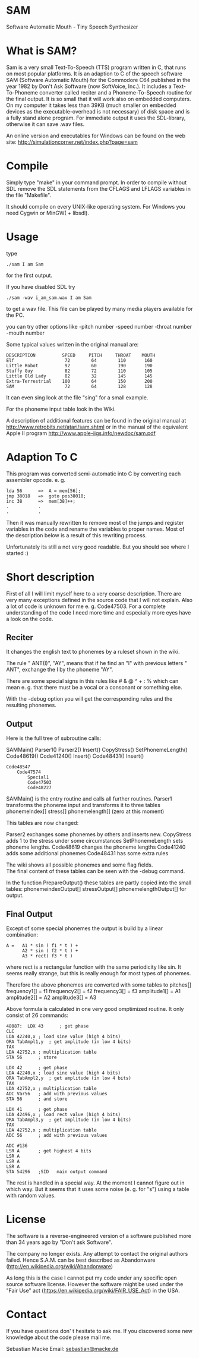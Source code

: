 SAM
===

Software Automatic Mouth - Tiny Speech Synthesizer 


What is SAM?
============

Sam is a very small Text-To-Speech (TTS) program written in C, that runs on most popular platforms.
It is an adaption to C of the speech software SAM (Software Automatic Mouth) for the Commodore C64 published 
in the year 1982 by Don't Ask Software (now SoftVoice, Inc.). It includes a Text-To-Phoneme converter called reciter and a Phoneme-To-Speech routine for the 
final output. It is so small that it will work also on embedded computers. On my computer it takes
less than 39KB (much smaller on embedded devices as the executable-overhead is not necessary) of disk space and is a fully stand alone program. 
For immediate output it uses the SDL-library, otherwise it can save .wav files. 

An online version and executables for Windows can be found on the web site: http://simulationcorner.net/index.php?page=sam

Compile
=======

Simply type "make" in your command prompt.
In order to compile without SDL remove the SDL statements from the CFLAGS and LFLAGS variables in the file "Makefile".

It should compile on every UNIX-like operating system. For Windows you need Cygwin or MinGW( + libsdl).


Usage
=====

type

	./sam I am Sam

for the first output.

If you have disabled SDL try

	./sam -wav i_am_sam.wav I am Sam

to get a wav file. This file can be played by many media players available for the PC.

you can try other options like
	-pitch number
	-speed number
	-throat number
	-mouth number

Some typical values written in the original manual are:

	DESCRIPTION          SPEED     PITCH     THROAT    MOUTH
	Elf                   72        64        110       160
	Little Robot          92        60        190       190
	Stuffy Guy            82        72        110       105
	Little Old Lady       82        32        145       145
	Extra-Terrestrial    100        64        150       200
	SAM                   72        64        128       128


It can even sing
look at the file "sing"
for a small example.

For the phoneme input table look in the Wiki.


A description of additional features can be found in the original manual at
	http://www.retrobits.net/atari/sam.shtml
or in the manual of the equivalent Apple II program
	http://www.apple-iigs.info/newdoc/sam.pdf


Adaption To C
=============

This program was converted semi-automatic into C by converting each assembler opcode.
e. g. 

	lda 56		=>	A = mem[56];
	jmp 38018  	=>	goto pos38018;
	inc 38		=>	mem[38]++;
	.			.
	.			.

Then it was manually rewritten to remove most of the 
jumps and register variables in the code and rename the variables to proper names. 
Most of the description below is a result of this rewriting process.

Unfortunately its still a not very good readable. But you should see where I started :)



Short description
=================

First of all I will limit myself here to a very coarse description. 
There are very many exceptions defined in the source code that I will not explain. 
Also a lot of code is unknown for me e. g. Code47503. 
For a complete understanding of the code I need more time and especially more eyes have a look on the code. 

Reciter
-------

It changes the english text to phonemes by a ruleset shown in the wiki.

The rule
	" ANT(I)",	"AY",
means that if he find an "I" with previous letters " ANT", exchange the I by the phoneme "AY".

There are some special signs in this rules like
	#
	&
	@
	^
	+
	:
	%
which can mean e. g. that there must be a vocal or a consonant or something else. 

With the -debug option you will get the corresponding rules and the resulting phonemes.


Output
------

Here is the full tree of subroutine calls:

SAMMain()
	Parser1()
	Parser2()
		Insert()
	CopyStress()
	SetPhonemeLength()
	Code48619()
	Code41240()
		Insert()
	Code48431()
		Insert()
		
	Code48547
		Code47574
			Special1
			Code47503
			Code48227


SAMMain() is the entry routine and calls all further routines. 
Parser1 transforms the phoneme input and transforms it to three tables
	phonemeIndex[]
	stress[]
	phonemelength[] (zero at this moment)
	
This tables are now changed: 

Parser2 exchanges some phonemes by others and inserts new. 
CopyStress adds 1 to the stress under some circumstances
SetPhonemeLength sets phoneme lengths. 
Code48619 changes the phoneme lengths
Code41240 adds some additional phonemes
Code48431 has some extra rules


The wiki shows all possible phonemes and some flag fields.  
The final content of these tables can be seen with the -debug command.


In the function PrepareOutput() these tables are partly copied into the small tables:
	phonemeindexOutput[]
	stressOutput[]
	phonemelengthOutput[]
for output.

Final Output
------------

Except of some special phonemes the output is build by a linear combination:
	
	A =   A1 * sin ( f1 * t ) +
	      A2 * sin ( f2 * t ) +
	      A3 * rect( f3 * t )

where rect is a rectangular function with the same periodicity like sin. 
It seems really strange, but this is really enough for most types of phonemes. 

Therefore the above phonemes are converted with some tables to 
	pitches[]
	frequency1[]  =  f1
	frequency2[]  =  f2
	frequency3[]  =  f3
	amplitude1[]  =  A1
	amplitude2[]  =  A2
	amplitude3[]  =  A3
	
Above formula is calculated in one very good omptimized routine.
It only consist of 26 commands:

    48087: 	LDX 43		; get phase	
    CLC		
	LDA 42240,x	; load sine value (high 4 bits)
	ORA TabAmpl1,y	; get amplitude (in low 4 bits)
	TAX		
	LDA 42752,x	; multiplication table
	STA 56		; store 

	LDX 42		; get phase
	LDA 42240,x	; load sine value (high 4 bits)
	ORA TabAmpl2,y	; get amplitude (in low 4 bits)
	TAX		
	LDA 42752,x	; multiplication table
	ADC Var56	; add with previous values
	STA 56		; and store

	LDX 41		; get phase
	LDA 42496,x	; load rect value (high 4 bits)
	ORA TabAmpl3,y	; get amplitude (in low 4 bits)
	TAX		
	LDA 42752,x	; multiplication table
	ADC 56		; add with previous values

	ADC #136		
	LSR A		; get highest 4 bits
	LSR A		
	LSR A		
	LSR A		
	STA 54296	;SID   main output command


The rest is handled in a special way. At the moment I cannot figure out in which way. 
But it seems that it uses some noise (e. g. for "s") using a table with random values. 

License
=======

The software is a reverse-engineered version of a software 
published more than 34 years ago by "Don't ask Software".

The company no longer exists. Any attempt to contact the original
authors failed. Hence S.A.M. can be best described as Abandonware
(http://en.wikipedia.org/wiki/Abandonware)

As long this is the case I cannot put my code under any specific open
source software license. However the software might be used under the
"Fair Use" act (https://en.wikipedia.org/wiki/FAIR_USE_Act) in the USA.

Contact
=======

If you have questions don' t hesitate to ask me.
If you discovered some new knowledge about the code please mail me.

Sebastian Macke
Email: sebastian@macke.de
